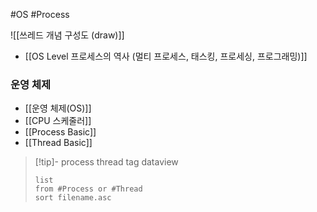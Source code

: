 
#OS #Process 

![[쓰레드 개념 구성도 (draw)]]


- [[OS Level 프로세스의 역사 (멀티 프로세스, 태스킹, 프로세싱, 프로그래밍)]]


### 운영 체제
- [[운영 체제(OS)]]
- [[CPU 스케줄러]]
- [[Process Basic]]
- [[Thread Basic]]

>[!tip]- process thread tag dataview
>```dataview
>list
>from #Process or #Thread 
>sort filename.asc
>```



